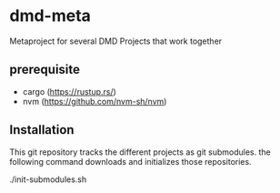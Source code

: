 # dmd-meta
Metaproject for several DMD Projects that work together


## prerequisite

- cargo (https://rustup.rs/)
- nvm (https://github.com/nvm-sh/nvm)

## Installation

This git repository tracks the different projects as git submodules.
the following command downloads and initializes those repositories.

./init-submodules.sh